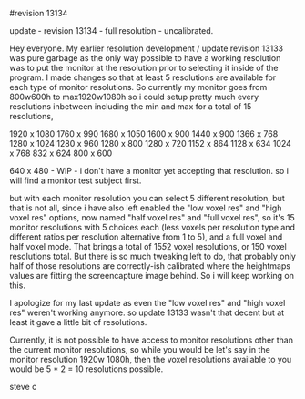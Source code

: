 #revision 13134

update - revision 13134 - full resolution - uncalibrated.

Hey everyone. My earlier resolution development / update revision 13133 was pure garbage as the only way possible to have a working resolution was to put the monitor at the resolution prior to selecting it inside of the program. I made changes so that at least 5 resolutions are available for each type of monitor resolutions. So currently my monitor goes from 800w600h to max1920w1080h so i could setup pretty much every resolutions inbetween including the min and max for a total of 15 resolutions, 

1920 x 1080
1760 x 990
1680 x 1050
1600 x 900
1440 x 900
1366 x 768
1280 x 1024
1280 x 960
1280 x 800
1280 x 720
1152 x 864
1128 x 634
1024 x 768
832 x 624
800 x 600

640 x 480 - WIP - i don't have a monitor yet accepting that resolution. so i will find a monitor test subject first.

but with each monitor resolution you can select 5 different resolution, but that is not all, since i have also left enabled the "low voxel res" and "high voxel res" options, now named "half voxel res" and "full voxel res", so it's 15 monitor resolutions with 5 choices each (less voxels per resolution type and different ratios per resolution alternative from 1 to 5), and a full voxel and half voxel mode. That brings a total of 15*5*2 voxel resolutions, or 150 voxel resolutions total. But there is so much tweaking left to do, that probably only half of those resolutions are correctly-ish calibrated where the heightmaps values are fitting the screencapture image behind. So i will keep working on this.

I apologize for my last update as even the "low voxel res" and "high voxel res" weren't working anymore. so update 13133 wasn't that decent but at least it gave a little bit of resolutions.

Currently, it is not possible to have access to monitor resolutions other than the current monitor resolutions, so while you would be let's say in the monitor resolution 1920w 1080h, then the voxel resolutions available to you would be 5 * 2 = 10 resolutions possible.

steve c
